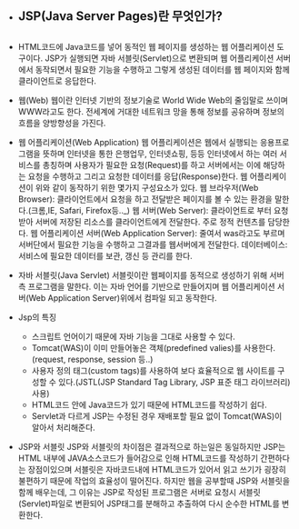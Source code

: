 * <h2>JSP(Java Server Pages)란 무엇인가? <h2>
* HTML코드에 Java코드를 넣어 동적인 웹 페이지를 생성하는 웹 어플리케이션 도구이다.
JSP가 실행되면 자바 서블릿(Servlet)으로 변환되며 웹 어플리케이션 서버에서 동작되면서 필요한 기능을 수행하고
  그렇게 생성된 데이터를 웹 페이지와 함께 클라이언트로 응답한다.
  
* 웹(Web)
  웹이란 인터넷 기반의 정보기술로 World Wide Web의 줄임말로 쓰이며 WWW라고도 한다.
  전세계에 거대한 네트워크 망을 통해 정보를 공유하며 정보의 흐름을 양방향성을 가진다.
  
* 웹 어플리케이션(Web Application)
  웹 어플리케이션은 웹에서 실행되는 응용프로그램을 뜻하며 인터넷을 통한 은행업무, 인터넷쇼핑, 등등 인터넷에서 하는 여러 서비스를 
  총칭하며 사용자가 필요한 요청(Request)를 하고 서버에서는 이에 해당하는 요청을 수행하고 그리고 요청한 데이터를 응답(Response)한다.
  웹 어플리케이션이 위와 같이 동작하기 위한 몇가지 구성요소가 있다.
  웹 브라우저(Web Browser): 클라이언트에서 요청을 하고 전달받은 페이지를 볼 수 있는 환경을 말한다.(크롬,IE, Safari, Firefox등.._)
  웹 서버(Web Server): 클라이언트로 부터 요청받아 서버에 저장된 리소스를 클라이언트에게 전달한다. 주로 정적 컨텐츠를 담당한다.
  웹 어플리케이션 서버(Web Application Server): 줄여서 was라고도 부르며 서버단에서 필요한 기능을 수행하고 그결과를 웹서버에게 전달한다.
  데이터베이스: 서비스에 필요한 데이터를 보관, 갱신 등 관리를 한다.
  
* 자바 서블릿(Java Servlet)
  서블릿이란 웹페이지를 동적으로 생성하기 위해 서버측 프로그램을 말한다.
  이는 자바 언어를 기반으로 만들어지며 웹 어플리케이션 서버(Web Application Server)위에서 컴파일 되고 동작한다.
  
* Jsp의 특징
  * 스크립트 언어이기 때문에 자바 기능을 그대로 사용할 수 있다.
  * Tomcat(WAS)이 이미 만들어놓은 객체(predefined valies)를 사용한다.(request, response, session 등..)
  * 사용자 정의 태그(custom tags)를 사용하여 보다 효율적으로 웹 사이트를 구성할 수 있다.(JSTL(JSP Standard Tag Library, JSP 표준 태그 라이브러리)사용)
  * HTML코드 안에 Java코드가 있기 때문에 HTML코드를 작성하기 쉽다.
  * Servlet과 다르게 JSP는 수정된 경우 재배포할 필요 없이 Tomcat(WAS)이 알아서 처리해준다.
  
* JSP와 서블릿
  JSP와 서블릿의 차이점은 결과적으로 하는일은 동일하지만
  JSP는 HTML 내부에 JAVA소스코드가 들어감으로 인해 HTML코드를 작성하기 간편하다는 장점이있으며
  서블릿은 자바코드내에 HTML코드가 있어서 읽고 쓰기가 굉장히 불편하기 때문에 작업의 효율성이 떨어진다.
  하지만 웹을 공부할때 JSP와 서블릿을 함께 배우는데,
  그 이유는 JSP로 작성된 프로그램은 서버로 요청시 서블릿(Servlet)파일로 변환되어 JSP태그를 분해하고 추출하여 다시 순수한 HTML를 변환한다.
  

